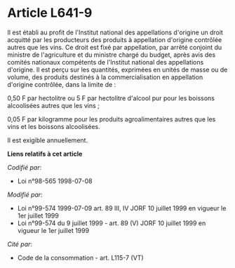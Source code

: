 # Article L641-9

Il est établi au profit de l'Institut national des appellations d'origine un droit acquitté par les producteurs des produits
à appellation d'origine contrôlée autres que les vins. Ce droit est fixé par appellation, par arrêté conjoint du ministre de
l'agriculture et du ministre chargé du budget, après avis des comités nationaux compétents de l'Institut national des
appellations d'origine. Il est perçu sur les quantités, exprimées en unités de masse ou de volume, des produits destinés à la
commercialisation en appellation d'origine contrôlée, dans la limite de :

0,50 F par hectolitre ou 5 F par hectolitre d'alcool pur pour les boissons alcoolisées autres que les vins ;

0,05 F par kilogramme pour les produits agroalimentaires autres que les vins et les boissons alcoolisées.

Il est exigible annuellement.

**Liens relatifs à cet article**

_Codifié par_:

  - Loi n°98-565 1998-07-08

_Modifié par_:

  - Loi n°99-574 1999-07-09 art. 89 III, IV JORF 10 juillet 1999 en vigueur le 1er juillet 1999
  - Loi n°99-574 du 9 juillet 1999 - art. 89 (V) JORF 10 juillet 1999 en vigueur le 1er juillet 1999

_Cité par_:

  - Code de la consommation - art. L115-7 (VT)
